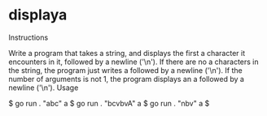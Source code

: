 # displaya
Instructions

Write a program that takes a string, and displays the first a character it encounters in it, followed by a newline ('\n'). If there are no a characters in the string, the program just writes a followed by a newline ('\n'). If the number of arguments is not 1, the program displays an a followed by a newline ('\n').
Usage

$ go run . "abc"
a
$ go run . "bcvbvA"
a
$ go run . "nbv"
a
$


